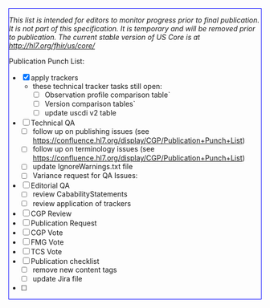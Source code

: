 <div class="bg-info" style="border:1px solid blue;" markdown="1">

*This list is intended for editors to monitor progress prior to final publication.  It is not part of this specification.  It is temporary and will be removed prior to publication. The current stable version of US Core is at http://hl7.org/fhir/us/core/*

Publication Punch List:

- [X] apply trackers
  - these technical tracker tasks still open:
     - [ ] Observation profile comparison table`
     - [ ] Version comparison tables`
     - [ ] update uscdi v2 table
- [ ] Technical QA
  - [ ] follow up on publishing issues (see https://confluence.hl7.org/display/CGP/Publication+Punch+List)
  - [ ] follow up on terminology issues  (see https://confluence.hl7.org/display/CGP/Publication+Punch+List)
  - [ ] update IgnoreWarnings.txt file
  - [ ] Variance request for QA Issues:
- [ ] Editorial QA
  - [ ] review CababilityStatements
  - [ ] review application of trackers
- [ ] CGP Review
- [ ] Publication Request
- [ ] CGP Vote
- [ ] FMG Vote
- [ ] TCS Vote
- [ ] Publication checklist
  - [ ] remove new content tags
  - [ ] update Jira file
- [ ]
</div><!-- new-content -->


<!--
trackers list:

finish 36052
index page
versions pages
requirements vs guidance pages
dstu2 - r4 comparson table.
-->

